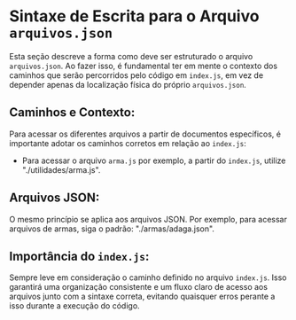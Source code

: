 # **Sintaxe de Escrita para o Arquivo `arquivos.json`**

Esta seção descreve a forma como deve ser estruturado o arquivo `arquivos.json`. Ao fazer isso, é fundamental ter em mente o contexto dos caminhos que serão percorridos pelo código em `index.js`, em vez de depender apenas da localização física do próprio `arquivos.json`.

## **Caminhos e Contexto:**

Para acessar os diferentes arquivos a partir de documentos específicos, é importante adotar os caminhos corretos em relação ao `index.js`:

- Para acessar o arquivo `arma.js` por exemplo, a partir do `index.js`, utilize "./utilidades/arma.js".

## **Arquivos JSON:**

O mesmo princípio se aplica aos arquivos JSON. Por exemplo, para acessar arquivos de armas, siga o padrão: "./armas/adaga.json".

## **Importância do `index.js`:**

Sempre leve em consideração o caminho definido no arquivo `index.js`. Isso garantirá uma organização consistente e um fluxo claro de acesso aos arquivos junto com a sintaxe correta, evitando quaisquer erros perante a isso durante a execução do código.
